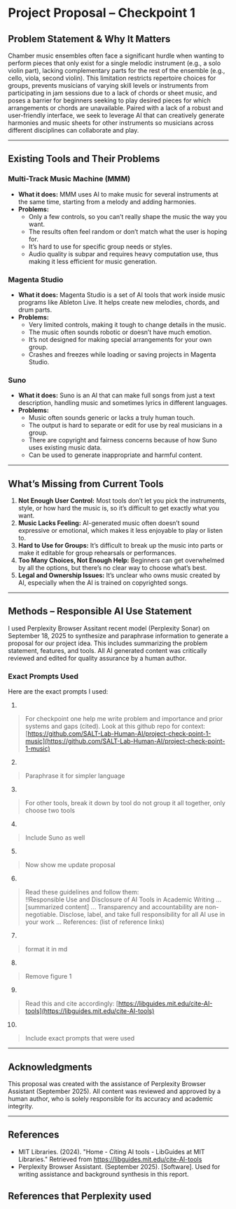 # Project Proposal – Checkpoint 1

## Problem Statement & Why It Matters

Chamber music ensembles often face a significant hurdle when wanting to perform pieces that only exist for a single melodic instrument (e.g., a solo violin part), lacking complementary parts for the rest of the ensemble (e.g., cello, viola, second violin). This limitation restricts repertoire choices for groups, prevents musicians of varying skill levels or instruments from participating in jam sessions due to a lack of chords or sheet music, and poses a barrier for beginners seeking to play desired pieces for which arrangements or chords are unavailable. Paired with a lack of a robust and user-friendly interface, we seek to leverage AI that can creatively generate harmonies and music sheets for other instruments so musicians across different disciplines can collaborate and play.

---

## Existing Tools and Their Problems

### Multi-Track Music Machine (MMM)
- **What it does:** MMM uses AI to make music for several instruments at the same time, starting from a melody and adding harmonies.
- **Problems:**
  - Only a few controls, so you can’t really shape the music the way you want.
  - The results often feel random or don’t match what the user is hoping for.
  - It’s hard to use for specific group needs or styles.
  - Audio quality is subpar and requires heavy computation use, thus making it less efficient for music generation.

### Magenta Studio
- **What it does:** Magenta Studio is a set of AI tools that work inside music programs like Ableton Live. It helps create new melodies, chords, and drum parts.
- **Problems:**
  - Very limited controls, making it tough to change details in the music.
  - The music often sounds robotic or doesn’t have much emotion.
  - It’s not designed for making special arrangements for your own group.
  - Crashes and freezes while loading or saving projects in Magenta Studio.

### Suno
- **What it does:** Suno is an AI that can make full songs from just a text description, handling music and sometimes lyrics in different languages.
- **Problems:**
  - Music often sounds generic or lacks a truly human touch.
  - The output is hard to separate or edit for use by real musicians in a group.
  - There are copyright and fairness concerns because of how Suno uses existing music data.
  - Can be used to generate inappropriate and harmful content.

---

## What’s Missing from Current Tools

1. **Not Enough User Control:** Most tools don’t let you pick the instruments, style, or how hard the music is, so it’s difficult to get exactly what you want.
2. **Music Lacks Feeling:** AI-generated music often doesn’t sound expressive or emotional, which makes it less enjoyable to play or listen to.
3. **Hard to Use for Groups:** It’s difficult to break up the music into parts or make it editable for group rehearsals or performances.
4. **Too Many Choices, Not Enough Help:** Beginners can get overwhelmed by all the options, but there’s no clear way to choose what’s best.
5. **Legal and Ownership Issues:** It’s unclear who owns music created by AI, especially when the AI is trained on copyrighted songs.

---

## Methods – Responsible AI Use Statement

I used Perplexity Browser Assitant recent model (Perplexity Sonar) on September 18, 2025 to synthesize and paraphrase information to generate a proposal for our project idea. This includes summarizing the problem statement, features, and tools. All AI generated content was critically reviewed and edited for quality assurance by a human author. 

### Exact Prompts Used

Here are the exact prompts I used:

1.  
> For checkpoint one help me write problem and importance and prior systems and gaps (cited). Look at this github repo for context: [https://github.com/SALT-Lab-Human-AI/project-check-point-1-music](https://github.com/SALT-Lab-Human-AI/project-check-point-1-music)

2.  
> Paraphrase it for simpler language

3.  
> For other tools, break it down by tool do not group it all together, only choose two tools

4.  
> Include Suno as well

5.  
> Now show me update proposal

6.  
> Read these guidelines and follow them:  
‼️Responsible Use and Disclosure of AI Tools in Academic Writing ... [summarized content] ... Transparency and accountability are non-negotiable. Disclose, label, and take full responsibility for all AI use in your work ... References: (list of reference links)

7.  
> format it in md

8.  
> Remove figure 1

9.  
> Read this and cite accordingly: [https://libguides.mit.edu/cite-AI-tools](https://libguides.mit.edu/cite-AI-tools)

10.  
> Include exact prompts that were used

---

## Acknowledgments

This proposal was created with the assistance of Perplexity Browser Assistant (September 2025). All content was reviewed and approved by a human author, who is solely responsible for its accuracy and academic integrity.

---

## References

- MIT Libraries. (2024). "Home - Citing AI tools - LibGuides at MIT Libraries." Retrieved from https://libguides.mit.edu/cite-AI-tools
- Perplexity Browser Assistant. (September 2025). [Software]. Used for writing assistance and background synthesis in this report.

## References that Perplexity used

[1]: https://www.metacreation.net/projects/mmm-multi-track-music-machine "MMM: Multi-Track Music Machine — METACREATION, 2025"
[2]: https://arxiv.org/abs/2008.06048 "Dong, Hao-Wen et al. (2020). MMM: Exploring Conditional Multi-Track Music Generation with the Transformer."
[3]: https://arxiv.org/html/2504.14071v1 "Evaluating Human-AI Interaction via Usability, User Experience and Acceptance Measures for MMM-C, 2024"
[4]: https://www.ableton.com/fr/blog/magenta-studio-free-ai-tools-ableton-live/ "Magenta Studio: Free AI tools for Ableton Live, 2016"
[5]: https://aimusic.so/blog-unleashing-the-power-of-music-ai-a-headtohead-comparison-of-magenta-studio-and-pilot-plugins-43088 "A Head-to-Head Comparison of Magenta Studio and Pilot Plugins, 2024"
[6]: https://www.rareformaudio.com/blog/suno-ai-ceo-comments-backlash "Suno AI CEO Sparks Controversy with Comments on Music Creation, 2025"
[7]: https://alliedglobalmarketing.com/knowledge/pages/the-dilemma-of-aigenerated-music "The Dilemma of AI-Generated Music - Allied Global Marketing, 2024"
